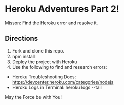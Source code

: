 # Heroku Adventures Part 2!

Misson: Find the Heroku error and resolve it.
 
## Directions
1. Fork and clone this repo.
2. npm install
3. Deploy the project with Heroku
4. Use the following to find and research errors:
  * Heroku Troubleshooting Docs: https://devcenter.heroku.com/categories/nodejs
  * Heroku Logs in Terminal: heroku logs --tail
  
May the Force be with You!
  
